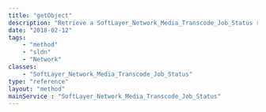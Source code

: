 ```yaml
---
title: "getObject"
description: "Retrieve a SoftLayer_Network_Media_Transcode_Job_Status record."
date: "2018-02-12"
tags:
    - "method"
    - "sldn"
    - "Network"
classes:
    - "SoftLayer_Network_Media_Transcode_Job_Status"
type: "reference"
layout: "method"
mainService : "SoftLayer_Network_Media_Transcode_Job_Status"
---
```

